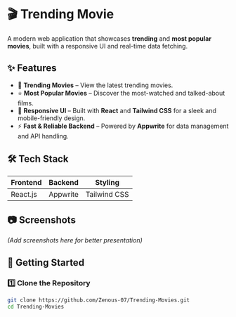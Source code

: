 # 🎬 Trending Movie

A modern web application that showcases **trending** and **most popular movies**, built with a responsive UI and real-time data fetching.

## ✨ Features
- 📌 **Trending Movies** – View the latest trending movies.
- ⭐ **Most Popular Movies** – Discover the most-watched and talked-about films.
- 🎨 **Responsive UI** – Built with **React** and **Tailwind CSS** for a sleek and mobile-friendly design.
- ⚡ **Fast & Reliable Backend** – Powered by **Appwrite** for data management and API handling.

## 🛠️ Tech Stack
| Frontend | Backend | Styling |
|----------|---------|---------|
| React.js | Appwrite | Tailwind CSS |

## 📷 Screenshots
*(Add screenshots here for better presentation)*

## 🚀 Getting Started

### 1️⃣ Clone the Repository
```bash
git clone https://github.com/Zenous-07/Trending-Movies.git
cd Trending-Movies
